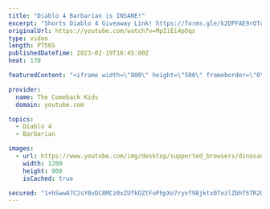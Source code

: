 ```yaml
---
title: "Diablo 4 Barbarian is INSANE!"
excerpt: "Shorts Diablo 4 Giveaway Link! https://forms.gle/k2DPFAE9rQTo1Yzt7."
originalUrl: https://youtube.com/watch?v=MpIiEi4pOqs
type: video
length: PT56S
publishedDateTime: 2023-02-19T16:45:00Z
heat: 170

featuredContent: "<iframe width=\"800\" height=\"500\" frameborder=\"0\" src=\"https://www.youtube.com/embed/MpIiEi4pOqs\" allow=\"accelerometer; autoplay; encrypted-media; gyroscope; picture-in-picture\" allowfullscreen></iframe>"

provider:
  name: The Comeback Kids
  domain: youtube.com

topics:
  - Diablo 4
  - Barbarian

images:
  - url: https://www.youtube.com/img/desktop/supported_browsers/dinosaur.png
    width: 1200
    height: 800
    isCached: true

secured: "1+hSwwA7C2sY0vDC8MCz0xZUfkDZtFoPhpXo7ryvf98jktx0TozlZbhT5TR2OgdQyLbXrxv7lFYnnUpCu9dF6Xg4GgPPJZ11Fed9F8jvulmt/1YsvYDQQFfuz3EfHTR7Bz4JnyUwA3OsrZQ0gPzsc/1VU4UvRpbzbrVTeZqUxlLLHog+27oNf0x9O8Mm8QPzcdC0NLlpHNW8KM2kl2Tju7kUUr6ivk3rh0mAsJAGA1CpbgbVz7YFjQdtg6lMWouckciGvNoRISkAWnxwAo6nFJIZ4bKF2QPREktOcjtBR+fwlNRoNpzCFTRqCbparbrSH8hoRGTN/LEGKt5LUXea4MFqGErHOq3laaX9oy89AdCuUsmJ9E0F+bFS8JVz+09nCtkZgjckzBcsiEItqf9azIphi7B5mV2v+d79jPIckXk=;yoBizP2S/hJyNg8ykLMBRw=="
---
```


